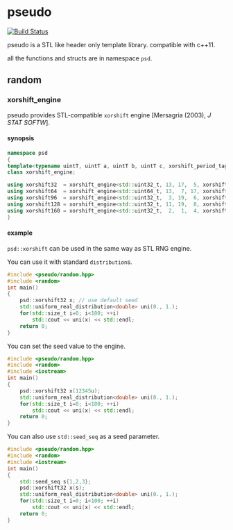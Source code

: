 pseudo
====

[![Build Status](https://travis-ci.org/ToruNiina/pseudo.svg?branch=master)](https://travis-ci.org/ToruNiina/pseudo)

pseudo is a STL like header only template library. compatible with c++11.

all the functions and structs are in namespace `psd`.

## random

### xorshift\_engine

pseudo provides STL-compatible `xorshift` engine [Mersagria (2003), _J STAT SOFTW_].

#### synopsis

```cpp
namespace psd
{
template<typename uintT, uintT a, uintT b, uintT c, xorshift_period_tag>
class xorshift_engine;

using xorshift32  = xorshift_engine<std::uint32_t, 13, 17,  5, xorshift_period_tag::p32>;
using xorshift64  = xorshift_engine<std::uint64_t, 13,  7, 17, xorshift_period_tag::p64>;
using xorshift96  = xorshift_engine<std::uint32_t,  3, 19,  6, xorshift_period_tag::p96>;
using xorshift128 = xorshift_engine<std::uint32_t, 11, 19,  8, xorshift_period_tag::p128>;
using xorshift160 = xorshift_engine<std::uint32_t,  2,  1,  4, xorshift_period_tag::p160>;
}
```

#### example

`psd::xorshift` can be used in the same way as STL RNG engine.

You can use it with standard `distribution`s.

```cpp
#include <pseudo/random.hpp>
#include <random>
int main()
{
    psd::xorshift32 x; // use default seed
    std::uniform_real_distribution<double> uni(0., 1.);
    for(std::size_t i=0; i<100; ++i)
        std::cout << uni(x) << std::endl;
    return 0;
}
```

You can set the seed value to the engine.

```cpp
#include <pseudo/random.hpp>
#include <random>
#include <iostream>
int main()
{
    psd::xorshift32 x(12345u);
    std::uniform_real_distribution<double> uni(0., 1.);
    for(std::size_t i=0; i<100; ++i)
        std::cout << uni(x) << std::endl;
    return 0;
}
```

You can also use `std::seed_seq` as a seed parameter.

```cpp
#include <pseudo/random.hpp>
#include <random>
#include <iostream>
int main()
{
    std::seed_seq s{1,2,3};
    psd::xorshift32 x(s);
    std::uniform_real_distribution<double> uni(0., 1.);
    for(std::size_t i=0; i<100; ++i)
        std::cout << uni(x) << std::endl;
    return 0;
}
```

